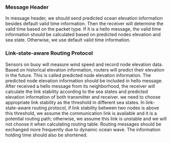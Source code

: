 ### Message Header

In message header, we should send predicted ocean elevation information besides default valid time information. 
Then the receiver will determine the valid time based on the packet type. 
If it is a hello message, the valid time information should be calculated based on predicted nodes elevation and sea state. 
Otherwise, we use default valid time information.

### Link-state-aware Routing Protocol

Sensors on buoy will measure wind speed and record node elevation data. 
Based on historical elevation information, routers will predict their elevation in the future. 
This is called predicted node elevation information. 
The predicted node elevation information should be included in hello message. 
After received a hello message from its neighborhood, 
the receiver will calculate the link stability according to the sea states and predicted elevation information 
of both transmitter and receiver. 
we need to choose appropriate link stability as the threshold in different sea states. 
In link-state-aware routing protocol, if link stability between two nodes is above this threshold,
we assume the communication link is available and it is a potential routing path; 
otherwise, we assume this link is unstable and we will not choose it when calculating routing table.
Routing messages should be exchanged more frequently due to dynamic ocean wave. 
The information holding time should also be shortened.
